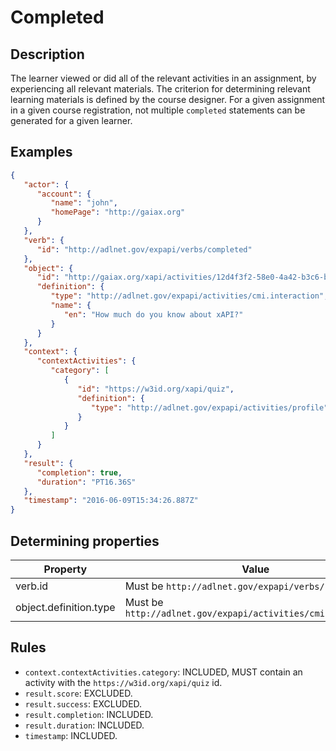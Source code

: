 # Completed

## Description

The learner viewed or did all of the relevant activities in an assignment, by experiencing all relevant materials.
The criterion for determining relevant learning materials is defined by the course designer.
For a given assignment in a given course registration, not multiple `completed` statements can be generated for a given learner.

## Examples

```json
{
   "actor": {
      "account": {
         "name": "john",
         "homePage": "http://gaiax.org"
      }
   },
   "verb": {
      "id": "http://adlnet.gov/expapi/verbs/completed"
   },
   "object": {
      "id": "http://gaiax.org/xapi/activities/12d4f3f2-58e0-4a42-b3c6-b9b9cd7b0a7c",
      "definition": {
         "type": "http://adlnet.gov/expapi/activities/cmi.interaction",
         "name": {
            "en": "How much do you know about xAPI?"
         }
      }
   },
   "context": {
      "contextActivities": {
         "category": [
            {
               "id": "https://w3id.org/xapi/quiz",
               "definition": {
                  "type": "http://adlnet.gov/expapi/activities/profile"
               }
            }
         ]
      }
   },
   "result": {
      "completion": true,
      "duration": "PT16.36S"
   },
   "timestamp": "2016-06-09T15:34:26.887Z"
}
```

## Determining properties

| Property  | Value         |
|----------------|-----------------|
| verb.id | Must be `http://adlnet.gov/expapi/verbs/completed` |
| object.definition.type | Must be `http://adlnet.gov/expapi/activities/cmi.interaction` |

## Rules

- `context.contextActivities.category`: INCLUDED, MUST contain an activity with the `https://w3id.org/xapi/quiz` id.
- `result.score`: EXCLUDED.
- `result.success`: EXCLUDED.
- `result.completion`: INCLUDED.
- `result.duration`: INCLUDED.
- `timestamp`: INCLUDED.